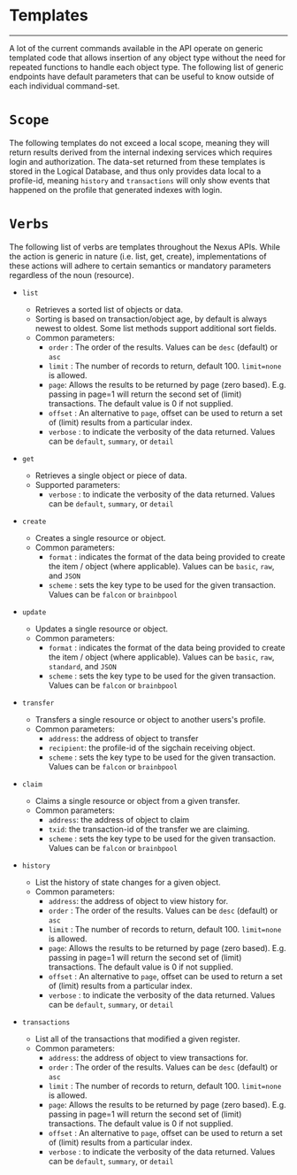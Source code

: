 # Templates
-----------------------------------

A lot of the current commands available in the API operate on generic templated code that allows insertion of any object type without the need for repeated functions to handle each object type. The following list of generic endpoints have default parameters that can be useful to know outside of each individual command-set.

# `Scope`

The following templates do not exceed a local scope, meaning they will return results derived from the internal indexing services which requires login and authorization. The data-set returned from these templates is stored in the Logical Database, and thus only provides data local to a profile-id, meaning `history` and `transactions` will only show events that happened on the profile that generated indexes with login.

# `Verbs`
The following list of verbs are templates throughout the Nexus APIs.  While the action is generic in nature (i.e. list, get, create), implementations of these actions will adhere to certain semantics or mandatory parameters regardless of the noun (resource).

* `list`
   - Retrieves a sorted list of objects or data.
   - Sorting is based on transaction/object age, by default is always newest to oldest.  Some list methods support additional sort fields.
   - Common parameters:
     - `order` : The order of the results.  Values can be `desc` (default) or `asc`
     - `limit` : The number of records to return, default 100. `limit=none` is allowed.
     - `page`: Allows the results to be returned by page (zero based). E.g. passing in page=1 will return the second set of (limit) transactions. The default value is 0 if not supplied.
     - `offset` : An alternative to `page`, offset can be used to return a set of (limit) results from a particular index.
     - `verbose` : to indicate the verbosity of the data returned.  Values can be `default`, `summary`, or `detail`   

* `get`
   - Retrieves a single object or piece of data.
   - Supported parameters:
     - `verbose` : to indicate the verbosity of the data returned.  Values can be `default`, `summary`, or `detail`   

* `create`
   - Creates a single resource or object.
   - Common parameters:
     - `format` : indicates the format of the data being provided to create the item / object (where applicable). Values can be `basic`, `raw`, and `JSON`
     - `scheme` : sets the key type to be used for the given transaction.
     Values can be `falcon` or `brainbpool`

 * `update`
    - Updates a single resource or object.
    - Common parameters:
      - `format` : indicates the format of the data being provided to create the item / object (where applicable). Values can be `basic`, `raw`, `standard`, and `JSON`
      - `scheme` : sets the key type to be used for the given transaction.
      Values can be `falcon` or `brainbpool`

* `transfer`
    - Transfers a single resource or object to another users's profile.
    - Common parameters:
      - `address`: the address of object to transfer
      - `recipient`: the profile-id of the sigchain receiving object.
      - `scheme` : sets the key type to be used for the given transaction.
      Values can be `falcon` or `brainbpool`

* `claim`
    - Claims a single resource or object from a given transfer.
    - Common parameters:
      - `address`: the address of object to claim
      - `txid`: the transaction-id of the transfer we are claiming.
      - `scheme` : sets the key type to be used for the given transaction.
      Values can be `falcon` or `brainbpool`
* `history`
    - List the history of state changes for a given object.
    - Common parameters:
      - `address`: the address of object to view history for.
      - `order` : The order of the results.  Values can be `desc` (default) or `asc`
      - `limit` : The number of records to return, default 100. `limit=none` is allowed.
      - `page`: Allows the results to be returned by page (zero based). E.g. passing in page=1 will return the second set of (limit) transactions. The default value is 0 if not supplied.
      - `offset` : An alternative to `page`, offset can be used to return a set of (limit) results from a particular index.
      - `verbose` : to indicate the verbosity of the data returned.  Values can be `default`, `summary`, or `detail`   

* `transactions`
    - List all of the transactions that modified a given register.
    - Common parameters:
      - `address`: the address of object to view transactions for.
      - `order` : The order of the results.  Values can be `desc` (default) or `asc`
      - `limit` : The number of records to return, default 100. `limit=none` is allowed.
      - `page`: Allows the results to be returned by page (zero based). E.g. passing in page=1 will return the second set of (limit) transactions. The default value is 0 if not supplied.
      - `offset` : An alternative to `page`, offset can be used to return a set of (limit) results from a particular index.
      - `verbose` : to indicate the verbosity of the data returned.  Values can be `default`, `summary`, or `detail`   
